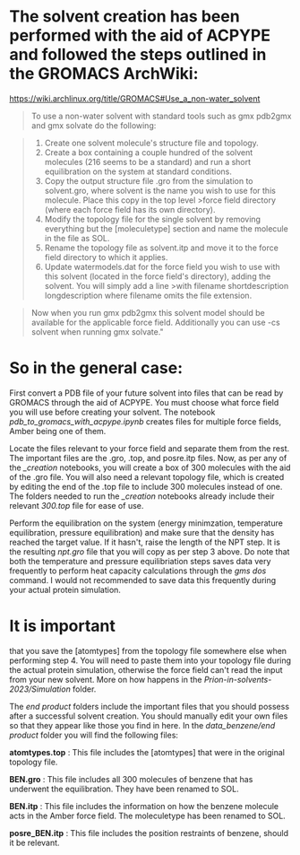 # The solvent creation has been performed with the aid of **ACPYPE** and followed the steps outlined in the **GROMACS** ArchWiki:
https://wiki.archlinux.org/title/GROMACS#Use_a_non-water_solvent

>To use a non-water solvent with standard tools such as gmx pdb2gmx and gmx solvate do the following:

>1. Create one solvent molecule's structure file and topology.
>2. Create a box containing a couple hundred of the solvent molecules (216 seems to be a standard) and run a short equilibration on the system at standard conditions.
>3. Copy the output structure file .gro from the simulation to solvent.gro, where solvent is the name you wish to use for this molecule. Place this copy in the top level >force field directory (where each force field has its own directory).
>4. Modify the topology file for the single solvent by removing everything but the [moleculetype] section and name the molecule in the file as SOL.
>5. Rename the topology file as solvent.itp and move it to the force field directory to which it applies.
>6. Update watermodels.dat for the force field you wish to use with this solvent (located in the force field's directory), adding the solvent. You will simply add a line >with filename shortdescription longdescription where filename omits the file extension.

>Now when you run gmx pdb2gmx this solvent model should be available for the applicable force field. Additionally you can use -cs solvent when running gmx solvate."


# So in the general case: 
First convert a PDB file of your future solvent into files that can be read by GROMACS through the aid of ACPYPE. You must choose what force field you will use before creating your solvent. The notebook *pdb_to_gromacs_with_acpype.ipynb* creates files for multiple force fields, Amber being one of them.

Locate the files relevant to your force field and separate them from the rest. The important files are the .gro, .top, and posre.itp files. 
Now, as per any of the *_creation* notebooks, you will create a box of 300 molecules with the aid of the .gro file. You will also need a relevant topology file, which is created by editing the end of the .top file to include 300 molecules instead of one. The folders needed to run the *_creation* notebooks already include their relevant *300.top* file for ease of use.  

Perform the equilibration on the system (energy minimzation, temperature equilibration, pressure equilibration) and make sure that the density has reached the target value. If it hasn't, raise the length of the NPT step. It is the resulting *npt.gro* file that you will copy as per step 3 above. 
Do note that both the temperature and pressure equilibriation steps saves data very frequently to perform heat capacity calculations through the *gms dos* command. I would not recommended to save data this frequently during your actual protein simulation.

# It is important 
that you save the [atomtypes] from the topology file somewhere else when performing step 4. You will need to paste them into your topology file during the actual protein simulation, otherwise the force field can't read the input from your new solvent. More on how happens in the *Prion-in-solvents-2023/Simulation* folder. 

The *end product* folders include the important files that you should possess after a successful solvent creation. You should manually edit your own files so that they appear like those you find in here. In the *data_benzene/end product* folder you will find the following files:

**atomtypes.top** : This file includes the [atomtypes] that were in the original topology file.

**BEN.gro** : This file includes all 300 molecules of benzene that has underwent the equilibration. They have been renamed to SOL.

**BEN.itp** : This file includes the information on how the benzene molecule acts in the Amber force field. The moleculetype has been renamed to SOL.

**posre_BEN.itp** : This file includes the position restraints of benzene, should it be relevant. 
